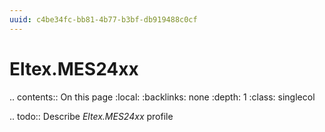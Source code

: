 ```yaml
---
uuid: c4be34fc-bb81-4b77-b3bf-db919488c0cf
---
```



# Eltex.MES24xx

.. contents:: On this page
    :local:
    :backlinks: none
    :depth: 1
    :class: singlecol

.. todo::
    Describe *Eltex.MES24xx* profile

